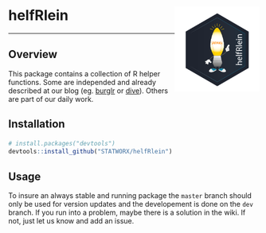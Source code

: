 # helfRlein <img src="img/helfRlein.png" width=170 align="right" />

----

## Overview

This package contains a collection of R helper functions. Some are independed and already described at our blog (eg. [burglr](https://www.statworx.com/de/blog/burglr-stealing-code-from-the-web/) or [dive](http://www.statworx.com/de/blog/dive-the-debugging-function-you-deserve/)). Others are part of our daily work.


## Installation

``` r
# install.packages("devtools")
devtools::install_github("STATWORX/helfRlein")
```


## Usage

To insure an always stable and running package the `master` branch should only be used for version updates and the developement is done on the `dev` branch.
If you run into a problem, maybe there is a solution in the wiki. If not, just let us know and add an issue.
